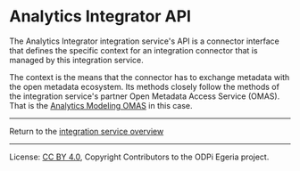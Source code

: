 <!-- SPDX-License-Identifier: CC-BY-4.0 -->
<!-- Copyright Contributors to the ODPi Egeria project 2020. -->

# Analytics Integrator API

The Analytics Integrator integration service's API is a connector interface that defines
the specific context for an integration connector that is managed by this integration service.

The context is the means that the connector has to exchange metadata with the open metadata ecosystem.
Its methods closely follow the methods of the integration service's partner Open Metadata Access Service (OMAS).
That is the [Analytics Modeling OMAS](../../../access-services/analytics-modeling) in this case.


----
Return to the [integration service overview](..)

----
License: [CC BY 4.0](https://creativecommons.org/licenses/by/4.0/),
Copyright Contributors to the ODPi Egeria project.